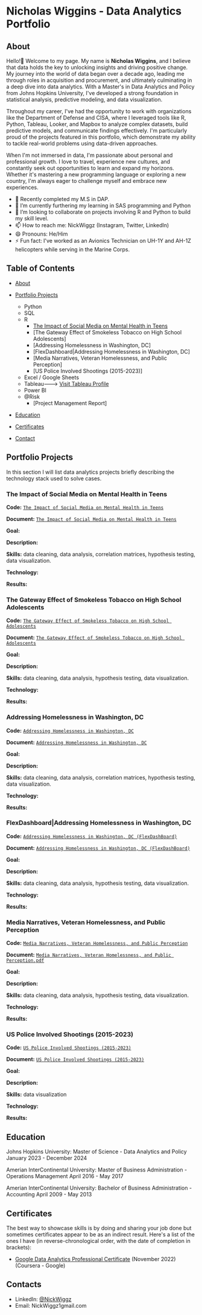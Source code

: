 # Nicholas Wiggins - Data Analytics Portfolio
## About
Hello!👋 Welcome to my page. My name is **Nicholas Wiggins**, and I believe that data holds the key to unlocking insights and driving positive change. My journey into the world of data began over a decade ago, leading me through roles in acquisition and procurement, and ultimately culminating in a deep dive into data analytics. With a Master's in Data Analytics and Policy from Johns Hopkins University, I've developed a strong foundation in statistical analysis, predictive modeling, and data visualization.

Throughout my career, I've had the opportunity to work with organizations like the Department of Defense and CISA, where I leveraged tools like R, Python, Tableau, Looker, and Mapbox to analyze complex datasets, build predictive models, and communicate findings effectively. I'm particularly proud of the projects featured in this portfolio, which demonstrate my ability to tackle real-world problems using data-driven approaches.

When I'm not immersed in data, I'm passionate about personal and professional growth. I love to travel, experience new cultures, and constantly seek out opportunities to learn and expand my horizons. Whether it's mastering a new programming language or exploring a new country, I'm always eager to challenge myself and embrace new experiences.


- 🔭 Recently completed my M.S in DAP. 
- 🌱 I’m currently furthering my learning in SAS programming and Python
- 👯 I’m looking to collaborate on projects involving R and Python to build my skill level.
- 📫 How to reach me: NickWiggz (Instagram, Twitter, LinkedIn)
- 😄 Pronouns: He/Him
- ⚡ Fun fact: I've worked as an Avionics Technician on UH-1Y and AH-1Z helicopters while serving in the Marine Corps. 

## Table of Contents
- [About](https://github.com/NickWiggz/Data-Analytics-Portfolio/blob/main/README.md#about)
- [Portfolio Projects](https://github.com/NickWiggz/Data-Analytics-Portfolio/blob/main/README.md#portfolio-projects)
  - Python
  - SQL
  - R
    - [The Impact of Social Media on Mental Health in Teens](https://github.com/tiannaparris/Data-Analysis-Portfolio#The-Impact-of-Social-Media-on-Mental-Health-in-Teens)
    - [The Gateway Effect of Smokeless Tobacco on High School Adolescents]
    - [Addressing Homelessness in Washington, DC]
    - [FlexDashboard|Addressing Homelessness in Washington, DC]
    - [Media Narratives, Veteran Homelessness, and Public Perception]
    - [US Police Involved Shootings (2015-2023)]
  - Excel / Google Sheets
  - Tableau---> [Visit Tableau Profile]([https://public.tableau.com/app/profile/nicholas.wiggins5304/vizzes])
  - Power BI
  - @Risk
    - [Project Management Report]

- [Education](https://github.com/NickWiggz/Data-Analytics-Portfolio/blob/main/README.md#education)  
- [Certificates](https://github.com/NickWiggz/Data-Analytics-Portfolio/blob/main/README.md#certificates)
- [Contact](https://github.com/NickWiggz/Data-Analytics-Portfolio/blob/main/README.md#contacts)

## Portfolio Projects

In this section I will list data analytics projects briefly describing the technology stack used to solve cases.

### The Impact of Social Media on Mental Health in Teens
**Code:** [`The Impact of Social Media on Mental Health in Teens`](https://github.com/NickWiggz/Projects/blob/main/Social%20Media%20and%20Teens.Rmd)

**Document:** [`The Impact of Social Media on Mental Health in Teens`](https://rpubs.com/njwiggins/1266054)

**Goal:** 

**Description:** 

**Skills:** data cleaning, data analysis, correlation matrices, hypothesis testing, data visualization.

**Technology:** 

**Results:** 

### The Gateway Effect of Smokeless Tobacco on High School Adolescents
**Code:** [`The Gateway Effect of Smokeless Tobacco on High School Adolescents`](https://github.com/NickWiggz/Projects/blob/main/Smokeless%20Tobacco%20and%20High%20School%20Adolescents.Rmd)

**Document:** [`The Gateway Effect of Smokeless Tobacco on High School Adolescents`](https://github.com/NickWiggz/Projects/blob/main/Smokeless%20Tobacco%20and%20High%20School%20Adolescents.pdf)

**Goal:** 

**Description:** 

**Skills:** data cleaning, data analysis, hypothesis testing, data visualization.

**Technology:** 

**Results:** 

### Addressing Homelessness in Washington, DC
**Code:** [`Addressing Homelessness in Washington, DC`](https://github.com/NickWiggz/Projects/blob/main/Addressing%20DC%20Homelessness.Rmd)

**Document:** [`Addressing Homelessness in Washington, DC`](https://q1tmzx-nicholas-wiggins.shinyapps.io/Addressing_DC_Homelessness/)

**Goal:** 

**Description:** 

**Skills:** data cleaning, data analysis, correlation matrices, hypothesis testing, data visualization.

**Technology:** 

**Results:** 

### FlexDashboard|Addressing Homelessness in Washington, DC
**Code:** [`Addressing Homelessness in Washington, DC (FlexDashBoard)`](https://github.com/NickWiggz/Projects/blob/main/Homeless_Final_FlexDash.rmd)

**Document:** [`Addressing Homelessness in Washington, DC (FlexDashBoard)`](https://q1tmzx-nicholas-wiggins.shinyapps.io/DC_Homelessness_Final/)

**Goal:** 

**Description:** 

**Skills:** data cleaning, data analysis, hypothesis testing, data visualization.

**Technology:** 

**Results:** 


### Media Narratives, Veteran Homelessness, and Public Perception
**Code:** [`Media Narratives, Veteran Homelessness, and Public Perception`](https://github.com/NickWiggz/Projects/blob/main/Media%20Narratives%2C%20Veteran%20Homelessness%2C%20and%20Public%20Perception.qmd)

**Document:** [`Media Narratives, Veteran Homelessness, and Public Perception.pdf`](https://github.com/NickWiggz/Projects/blob/main/Media%20Narratives%2C%20Veteran%20Homelessness%2C%20and%20Public%20Perception.pdf)

**Goal:** 

**Description:** 

**Skills:** data cleaning, data analysis, hypothesis testing, data visualization.

**Technology:** 

**Results:** 

### US Police Involved Shootings (2015-2023)
**Code:** [`US Police Involved Shootings (2015-2023)`](https://github.com/NickWiggz/Projects/blob/main/Data%20Viz%20Police%20Shootings%20Portfolio.Rmd)

**Document:** [`US Police Involved Shootings (2015-2023)`]([https://github.com/NickWiggz/Projects/blob/main/Data%20Viz%20Police%20Shootings%20Portfolio.Rmd](https://q1tmzx-nicholas-wiggins.shinyapps.io/Portfolio/))

**Goal:** 

**Description:** 

**Skills:** data visualization

**Technology:** 

**Results:** 


## Education
Johns Hopkins University: 
Master of Science - Data Analytics and Policy
January 2023 - December 2024

Amerian InterContinental University:
Master of Business Administration - Operations Management
April 2016 - May 2017

Amerian InterContinental University:
Bachelor of Business Administration - Accounting
April 2009 - May 2013

## Certificates
The best way to showcase skills is by doing and sharing your job done but sometimes certificates appear to be as an indirect result. Here's a list of the ones I have (in reverse-chronological order, with the date of completion in brackets):
- [Google Data Analytics Professional Certificate](https://coursera.org/share/5572c5a08aaef19fe9d721ab6eb07dc6) (November 2022) (Coursera - Google)


## Contacts
- LinkedIn: [@NickWiggz](https://www.linkedin.com/in/nickwiggz?lipi=urn%3Ali%3Apage%3Ad_flagship3_profile_view_base_contact_details%3B4n%2FJvonNTqOtZorRcmFaiA%3D%3D)
- Email: NickWiggz1gmail.com
